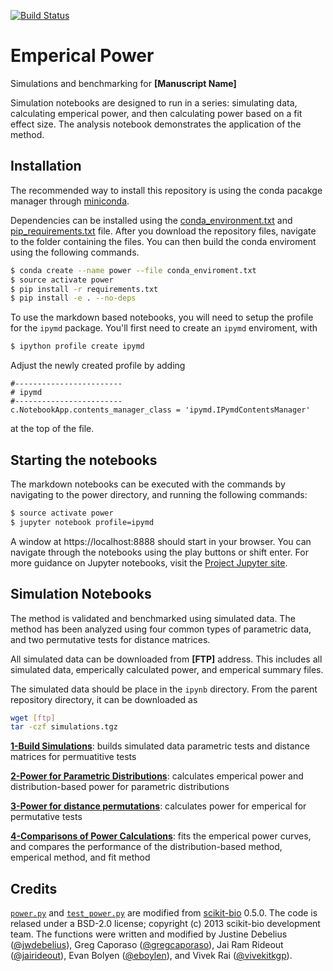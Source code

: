 [![Build Status](https://travis-ci.org/jwdebelius/Machiavellian.svg?branch=master)](https://travis-ci.org/jwdebelius/Machiavellian)


# Emperical Power
Simulations and benchmarking for **[Manuscript Name]**

Simulation notebooks are designed to run in a series: simulating data, calculating emperical power, and then calculating power based on a fit effect size. The analysis notebook demonstrates the application of the method.

## Installation
The recommended way to install this repository is using the conda pacakge manager through [miniconda](http://conda.pydata.org/miniconda.html).

Dependencies can be installed using the [conda_environment.txt](conda_enviroment.txt) and [pip_requirements.txt](pip_requirements.txt) file. After you download the repository files, navigate to the folder containing the files. You can then build the conda enviroment using the following commands.

```bash
$ conda create --name power --file conda_enviroment.txt
$ source activate power
$ pip install -r requirements.txt
$ pip install -e . --no-deps
``` 
To use the markdown based notebooks, you will need to setup the profile for the `ipymd` package. You'll first need to create an `ipymd` enviroment, with

```bash
$ ipython profile create ipymd
```
Adjust the newly created profile by adding

```
#------------------------
# ipymd
#------------------------
c.NotebookApp.contents_manager_class = 'ipymd.IPymdContentsManager'
```

at the top of the file.

## Starting the notebooks

The markdown notebooks can be executed with the commands by navigating to the power directory, and running the following commands:

```bash
$ source activate power
$ jupyter notebook profile=ipymd
```
A window at https://localhost:8888 should start in your browser. You can navigate through the notebooks using the play buttons or shift enter. For more guidance on Jupyter notebooks, visit the [Project Jupyter site](http://jupyter.org/).

## Simulation Notebooks

The method is validated and benchmarked using simulated data. The method has been analyzed using four common types of parametric data, and two permutative tests for distance matrices.

 All simulated data can be downloaded from **[FTP]** address. This includes all simulated data, emperically calculated power, and emperical summary files. 

The simulated data should be place in the `ipynb` directory. From the parent repository directory, it can be downloaded as

```bash
wget [ftp]
tar -czf simulations.tgz
```

[**1-Build Simulations**](ipynb/1-Build%20Simulations.ipynb): builds simulated data parametric tests and distance matrices for permuatitive tests

[**2-Power for Parametric Distributions**](ipynb/2-Power%20for%20Parametric%20Distributions.ipynb): calculates emperical power and distribution-based power for parametric distributions

[**3-Power for distance permutations**](ipynb/3-Power%20for%20distance%20permutations.ipynb): calculates power for emperical for permutative tests

[**4-Comparisons of Power Calculations**](ipynb/4-Comparisons%20of%20Power%20Calculations.ipynb): fits the emperical power curves, and compares the performance of the distribution-based method, emperical method, and fit method

## Credits

[`power.py`](https://github.com/biocore/scikit-bio/blob/master/skbio/stats/power.py) and [`test_power.py`](https://github.com/biocore/scikit-bio/blob/master/skbio/stats/tests/test_power.py) are modified from [scikit-bio](www.scikit-bio.org) 0.5.0. The code is relased under a BSD-2.0 license; copyright (c) 2013 scikit-bio development team. The functions were written and modified by Justine Debelius ([@jwdebelius](https://github.com/jwdebelius)), Greg Caporaso ([@gregcaporaso](https://github.com/gregcaporaso)), Jai Ram Rideout ([@jairideout](https://github.com/jairideout)), Evan Bolyen ([@eboylen](https://github.com/ebolyen)), and Vivek Rai ([@vivekitkgp](https://github.com/vivekiitkgp)).
